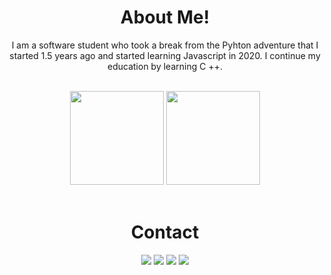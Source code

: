 <div align="center">
  <h1>About Me!</h1>
  <p> I am a software student who took a break from the Pyhton adventure that I started 1.5 years ago and started learning Javascript in 2020. I continue my education by learning C ++.</p>
  <br>
  <img src="https://github-readme-stats.vercel.app/api?username=fiobrum&show_icons=true&theme=midnight-purple&hide_border=true" width="%100" height="150px">
    <img src="https://github-readme-stats.vercel.app/api/top-langs/?username=fiobrum&show_icons=true&theme=midnight-purple&hide_border=true" width="%100" height="150px">
  <br><br>
  <h1>Contact</h1>
  <a href="https://discord.com/users/749173333790031894" target="_blank"><img src="https://shields.io/badge/Fiobrum-111111.svg?&style=for-the-badge&logo=discord"></a>
  <a href="https://github.com/Fiobrum" target="_blank"><img src="https://shields.io/badge/Fiobrum-111111.svg?&style=for-the-badge&logo=github"></a>
  <a href="https://www.npmjs.com/~fiobrum" target="_blank"><img src="https://shields.io/badge/Fiobrum-111111.svg?&style=for-the-badge&logo=npm"></a>
  <a href="https://discord.gg/zUSBHEZ7qC" target="_blank"><img src="https://shields.io/badge/My Discord Server-111111.svg?&style=for-the-badge"></a>
</div>
